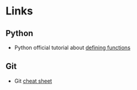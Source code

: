# Links

## Python

- Python official tutorial about [defining functions](https://docs.python.org/3/tutorial/controlflow.html#defining-functions)

## Git

- Git [cheat sheet](https://education.github.com/git-cheat-sheet-education.pdf)
